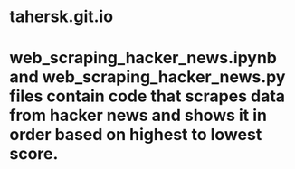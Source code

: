 # tahersk.git.io
# web_scraping_hacker_news.ipynb and web_scraping_hacker_news.py files contain code that scrapes data from hacker news and shows it in order based on highest to lowest score.